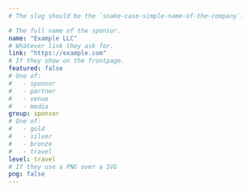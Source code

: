 ```yaml
---
# The slug should be the `snake-case-simple-name-of-the-company`.

# The full name of the sponsor.
name: "Example LLC"
# Whatever link they ask for.
link: "https://example.com"
# If they show on the frontpage.
featured: false
# One of:
#   - sponsor
#   - partner
#   - venue
#   - media
group: sponsor
# One of:
#   - gold
#   - silver
#   - bronze
#   - travel
level: travel
# If they use a PNG over a SVG
png: false
---
```


<!-- Their description. -->
